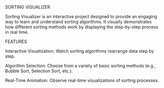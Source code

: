 SORTING VISUALIZER

Sorting Visualizer is an interactive project designed to provide an engaging way to learn and understand sorting algorithms. It visually demonstrates how different sorting methods work by displaying the step-by-step process in real time.

FEATURES

Interactive Visualization: Watch sorting algorithms rearrange data step by step.

Algorithm Selection: Choose from a variety of basic sorting methods (e.g., Bubble Sort, Selection Sort, etc.).

Real-Time Animation: Observe real-time visualizations of sorting processes.
